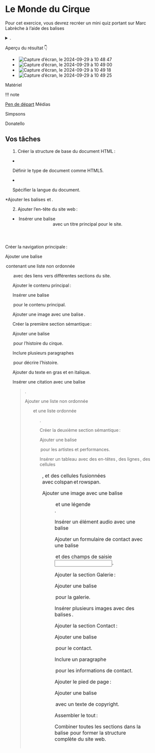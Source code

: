 # Le Monde du Cirque

Pour cet exercice, vous devrez recréer un mini quiz portant sur Marc Labrèche à l’aide des balises <details> et <summary>.

Aperçu du résultat 👇

* ![Capture d’écran, le 2024-09-29 à 10 48 47](https://github.com/user-attachments/assets/6ad77ebb-3a55-4896-b271-50dab1d5e312)
* ![Capture d’écran, le 2024-09-29 à 10 49 00](https://github.com/user-attachments/assets/9f556f6c-b226-447d-865a-66e458974b91)
* ![Capture d’écran, le 2024-09-29 à 10 49 18](https://github.com/user-attachments/assets/4f70516d-6149-4a6c-aaee-094fcfb64d42)
* ![Capture d’écran, le 2024-09-29 à 10 49 25](https://github.com/user-attachments/assets/02821f73-b4c8-43c8-9d55-90a03694dff3)

Matériel

!!! note

[Pen de départ](https://codepen.io/pen?template=RwEMeYg)
Médias

Simpsons

Donatello

## Vos tâches

1. Créer la structure de base du document HTML : 

  * Définir le type de document comme HTML5. 

  * Spécifier la langue du document. 

  *Ajouter les balises <head> et <body>. 

2. Ajouter l’en-tête du site web : 

  * Insérer une balise <header> avec un titre principal pour le site. 

Créer la navigation principale : 

Ajouter une balise <nav> contenant une liste non ordonnée <ul> avec des liens <a> vers différentes sections du site. 

Ajouter le contenu principal : 

Insérer une balise <main> pour le contenu principal. 

Ajouter une image avec une balise <img>. 

Créer la première section sémantique : 

Ajouter une balise <section> pour l’histoire du cirque. 

Inclure plusieurs paragraphes <p> pour décrire l’histoire. 

Ajouter du texte en gras et en italique. 

Insérer une citation avec une balise <blockquote>. 

Ajouter une liste non ordonnée <ul> et une liste ordonnée <ol>. 

Créer la deuxième section sémantique : 

Ajouter une balise <section> pour les artistes et performances. 

Insérer un tableau <table> avec des en-têtes <thead>, des lignes <tr>, des cellules <td>, et des cellules fusionnées avec colspan et rowspan. 

Ajouter une image avec une balise <figure> et une légende <figcaption>. 

Insérer un élément audio avec une balise <audio> et une vidéo avec une balise <video>. 

Ajouter un formulaire de contact avec une balise <form> et des champs de saisie <input>. 

Ajouter la section Galerie : 

Ajouter une balise <section> pour la galerie. 

Insérer plusieurs images avec des balises <img>. 

Ajouter la section Contact : 

Ajouter une balise <section> pour le contact. 

Inclure un paragraphe <p> pour les informations de contact. 

Ajouter le pied de page : 

Ajouter une balise <footer> avec un texte de copyright. 

Assembler le tout : 

Combiner toutes les sections dans la balise <body> pour former la structure complète du site web. 
